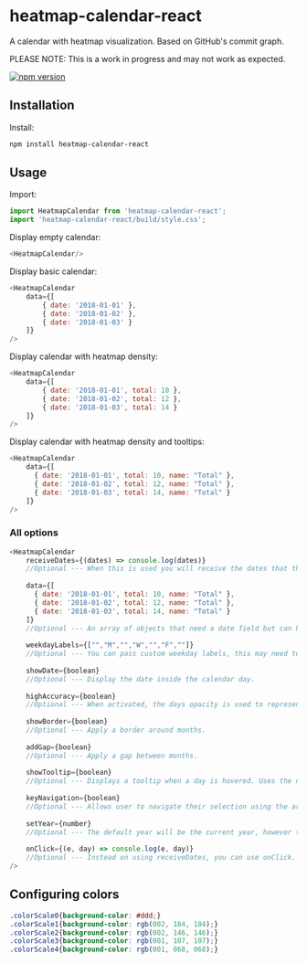 # heatmap-calendar-react
A calendar with heatmap visualization. Based on GitHub's commit graph.

PLEASE NOTE: This is a work in progress and may not work as expected.

[![npm version](https://badge.fury.io/js/heatmap-calendar-react.svg)](https://badge.fury.io/js/heatmap-calendar-react)

## Installation

Install:

```bash
npm install heatmap-calendar-react
```

## Usage

Import:

```javascript
import HeatmapCalendar from 'heatmap-calendar-react';
import 'heatmap-calendar-react/build/style.css';
```

Display empty calendar:

```javascript
<HeatmapCalendar/>
```

Display basic calendar:

```javascript
<HeatmapCalendar
    data={[
        { date: '2018-01-01' },
        { date: '2018-01-02' },
        { date: '2018-01-03' }
    ]}
/>
```

Display calendar with heatmap density:

```javascript
<HeatmapCalendar
    data={[
        { date: '2018-01-01', total: 10 },
        { date: '2018-01-02', total: 12 },
        { date: '2018-01-03', total: 14 }
    ]}
/>
```

Display calendar with heatmap density and tooltips:

```javascript
<HeatmapCalendar
    data={[
      { date: '2018-01-01', total: 10, name: "Total" },
      { date: '2018-01-02', total: 12, name: "Total" },
      { date: '2018-01-03', total: 14, name: "Total" }
    ]}
/>
```

### All options

```javascript
<HeatmapCalendar
    receiveDates={(dates) => console.log(dates)} 
    //Optional --- When this is used you will receive the dates that the user selects, they will be able to select multiple dates.
    
    data={[
      { date: '2018-01-01', total: 10, name: "Total" },
      { date: '2018-01-02', total: 12, name: "Total" },
      { date: '2018-01-03', total: 14, name: "Total" }
    ]} 
    //Optional --- An array of objects that need a date field but can have a total (which is used to show density for the date) as well as a name field which is used for the tooltip.
    
    weekdayLabels={["","M","","W","","F",""]} 
    //Optional --- You can pass custom weekday labels, this may need to be adjusted with css.
    
    showDate={boolean} 
    //Optional --- Display the date inside the calendar day.
    
    highAccuracy={boolean} 
    //Optional --- When activated, the days opacity is used to represent density as well as colour.
    
    showBorder={boolean} 
    //Optional --- Apply a border around months.
    
    addGap={boolean} 
    //Optional --- Apply a gap between months.
    
    showTooltip={boolean} 
    //Optional --- Displays a tooltip when a day is hovered. Uses the name field in the data object. 
    
    keyNavigation={boolean} 
    //Optional --- Allows user to navigate their selection using the arrows keys and close their selection using the escape key.
    
    setYear={number} 
    //Optional --- The default year will be the current year, however this can be changed by entering a numeric value e.g. 2010
    
    onClick={(e, day) => console.log(e, day)} 
    //Optional --- Instead on using receiveDates, you can use onClick. This will only allow the user to make one selection at a time.
/>
```

## Configuring colors

```css
.colorScale0{background-color: #ddd;}
.colorScale1{background-color: rgb(002, 184, 184);}
.colorScale2{background-color: rgb(002, 146, 146);}
.colorScale3{background-color: rgb(001, 107, 107);}
.colorScale4{background-color: rgb(001, 068, 068);}
```
